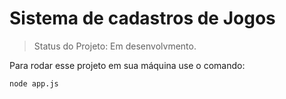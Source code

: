 # Sistema de cadastros de Jogos
> Status do Projeto: Em desenvolvmento.

Para rodar esse projeto em sua máquina use o comando:

```
node app.js
```
